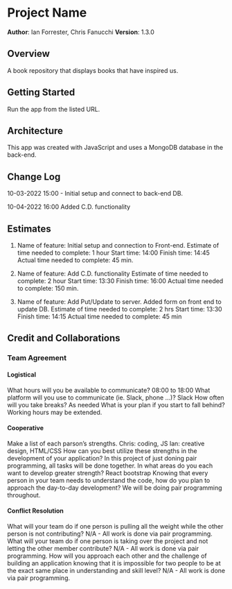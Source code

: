 # Project Name

**Author**: Ian Forrester, Chris Fanucchi
**Version**: 1.3.0

## Overview

A book repository that displays books that have inspired us.

## Getting Started

Run the app from the listed URL.

## Architecture

This app was created with JavaScript and uses a MongoDB database in the back-end.

## Change Log

10-03-2022 15:00 - Initial setup and connect to back-end DB.

10-04-2022 16:00 Added C.D. functionality

## Estimates

1. Name of feature: Initial setup and connection to Front-end.
   Estimate of time needed to complete: 1 hour
   Start time: 14:00
   Finish time: 14:45
   Actual time needed to complete: 45 min.

2. Name of feature: Add C.D. functionality
   Estimate of time needed to complete: 2 hour
   Start time: 13:30
   Finish time: 16:00
   Actual time needed to complete: 150 min.

3. Name of feature: Add Put/Update to server. Added form on front end to update DB.
   Estimate of time needed to complete: 2 hrs
   Start time: 13:30
   Finish time: 14:15
   Actual time needed to complete: 45 min

## Credit and Collaborations

### Team Agreement

#### Logistical

What hours will you be available to communicate?
08:00 to 18:00
What platform will you use to communicate (ie. Slack, phone …)?
Slack
How often will you take breaks?
As needed
What is your plan if you start to fall behind?
Working hours may be extended.

#### Cooperative

Make a list of each parson’s strengths.
Chris: coding, JS
Ian: creative design, HTML/CSS
How can you best utilize these strengths in the development of your application?
In this project of just doning pair programming, all tasks will be done together.
In what areas do you each want to develop greater strength?
React bootstrap
Knowing that every person in your team needs to understand the code, how do you plan to approach the day-to-day development?
We will be doing pair programming throughout.

#### Conflict Resolution

What will your team do if one person is pulling all the weight while the other person is not contributing?
N/A - All work is done via pair programming.
What will your team do if one person is taking over the project and not letting the other member contribute?
N/A - All work is done via pair programming.
How will you approach each other and the challenge of building an application knowing that it is impossible for two people to be at the exact same place in understanding and skill level?
N/A - All work is done via pair programming.

